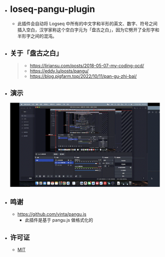 - # loseq-pangu-plugin
	- 此插件会自动将 Logseq 中所有的中文字和半形的英文、数字、符号之间插入空白，汉学家称这个空白字元为「盘古之白」，因为它劈开了全形字和半形字之间的混沌。

- ## 关于「盘古之白」
	> - https://liriansu.com/posts/2018-05-07-my-coding-ocd/
	> - https://eddy.lu/posts/pangu/
	> - https://blog.pigfarm.top/2022/10/11/pan-gu-zhi-bai/

- ## 演示
	![demo](./loseq-pangu-demo.gif)

- ## 鸣谢
	- https://github.com/vinta/pangu.js
		- 此插件是基于 pangu.js 做格式化的

- ## 许可证
	- [MIT](https://choosealicense.com/licenses/mit/)
